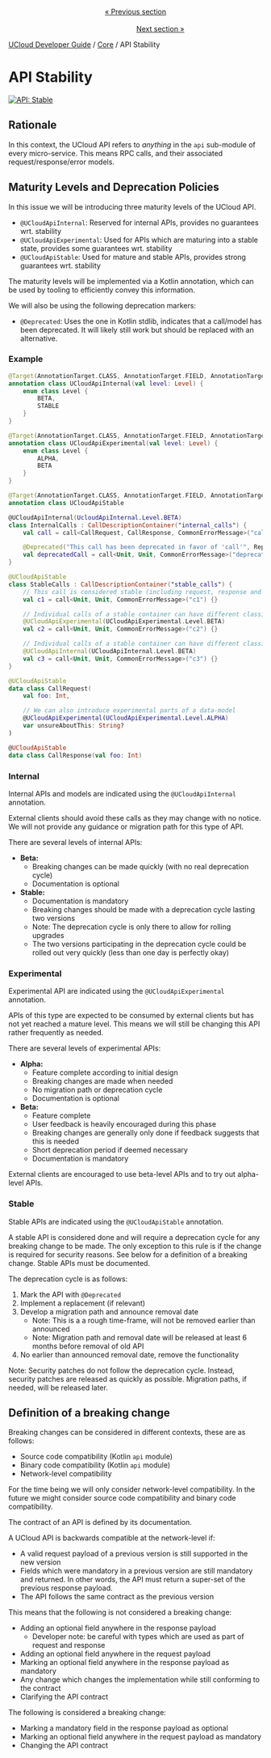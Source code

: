 <p align='center'>
<a href='/docs/developer-guide/core/api-conventions.md'>« Previous section</a>
&nbsp;&nbsp;&nbsp;&nbsp;&nbsp;&nbsp;&nbsp;&nbsp;&nbsp;&nbsp;&nbsp;&nbsp;&nbsp;&nbsp;&nbsp;&nbsp;&nbsp;&nbsp;&nbsp;&nbsp;&nbsp;&nbsp;&nbsp;&nbsp;&nbsp;&nbsp;&nbsp;&nbsp;&nbsp;&nbsp;&nbsp;&nbsp;&nbsp;&nbsp;&nbsp;&nbsp;&nbsp;&nbsp;&nbsp;&nbsp;&nbsp;&nbsp;&nbsp;&nbsp;&nbsp;&nbsp;&nbsp;&nbsp;&nbsp;&nbsp;&nbsp;&nbsp;&nbsp;&nbsp;&nbsp;&nbsp;&nbsp;&nbsp;&nbsp;&nbsp;&nbsp;&nbsp;&nbsp;&nbsp;&nbsp;&nbsp;&nbsp;&nbsp;&nbsp;&nbsp;&nbsp;&nbsp;&nbsp;&nbsp;&nbsp;&nbsp;&nbsp;&nbsp;&nbsp;&nbsp;&nbsp;&nbsp;&nbsp;&nbsp;&nbsp;&nbsp;&nbsp;&nbsp;&nbsp;&nbsp;&nbsp;&nbsp;&nbsp;&nbsp;&nbsp;&nbsp;&nbsp;&nbsp;&nbsp;&nbsp;&nbsp;&nbsp;&nbsp;&nbsp;&nbsp;&nbsp;&nbsp;&nbsp;&nbsp;&nbsp;&nbsp;&nbsp;&nbsp;&nbsp;&nbsp;&nbsp;&nbsp;&nbsp;&nbsp;&nbsp;&nbsp;&nbsp;&nbsp;&nbsp;&nbsp;&nbsp;&nbsp;&nbsp;&nbsp;&nbsp;&nbsp;&nbsp;&nbsp;&nbsp;&nbsp;&nbsp;&nbsp;&nbsp;&nbsp;&nbsp;&nbsp;&nbsp;&nbsp;&nbsp;&nbsp;&nbsp;&nbsp;&nbsp;&nbsp;&nbsp;&nbsp;&nbsp;&nbsp;<a href='/docs/developer-guide/core/users/creation.md'>Next section »</a>
</p>


[UCloud Developer Guide](/docs/developer-guide/README.md) / [Core](/docs/developer-guide/core/README.md) / API Stability
# API Stability

[![API: Stable](https://img.shields.io/static/v1?label=API&message=Stable&color=green&style=flat-square)](/docs/developer-guide/core/api-conventions.md)


## Rationale

In this context, the UCloud API refers to _anything_ in the `api` sub-module of every micro-service. This means RPC
calls, and their associated request/response/error models.

## Maturity Levels and Deprecation Policies

In this issue we will be introducing three maturity levels of the UCloud API.

- `@UCloudApiInternal`: Reserved for internal APIs, provides no guarantees wrt. stability
- `@UCloudApiExperimental`: Used for APIs which are maturing into a stable state, provides some guarantees wrt.
  stability
- `@UCloudApiStable`: Used for mature and stable APIs, provides strong guarantees wrt. stability

The maturity levels will be implemented via a Kotlin annotation, which can be used by tooling to efficiently convey this
information.

We will also be using the following deprecation markers:

- `@Deprecated`: Uses the one in Kotlin stdlib, indicates that a call/model has been deprecated. It will likely still
  work but should be replaced with an alternative.

### Example

```kotlin
@Target(AnnotationTarget.CLASS, AnnotationTarget.FIELD, AnnotationTarget.TYPEALIAS)
annotation class UCloudApiInternal(val level: Level) {
    enum class Level {
        BETA,
        STABLE
    }
}

@Target(AnnotationTarget.CLASS, AnnotationTarget.FIELD, AnnotationTarget.TYPEALIAS)
annotation class UCloudApiExperimental(val level: Level) {
    enum class Level {
        ALPHA,
        BETA
    }
}

@Target(AnnotationTarget.CLASS, AnnotationTarget.FIELD, AnnotationTarget.TYPEALIAS)
annotation class UCloudApiStable

@UCloudApiInternal(UcloudApiInternal.Level.BETA)
class InternalCalls : CallDescriptionContainer("internal_calls") {
    val call = call<CallRequest, CallResponse, CommonErrorMessage>("call") {}

    @Deprecated("This call has been deprecated in favor of 'call'", ReplaceWith("call"))
    val deprecatedCall = call<Unit, Unit, CommonErrorMessage>("deprecatedCall") {}
}

@UCloudApiStable
class StableCalls : CallDescriptionContainer("stable_calls") {
    // This call is considered stable (including request, response and error types)
    val c1 = call<Unit, Unit, CommonErrorMessage>("c1") {}

    // Individual calls of a stable container can have different classifications
    @UCloudApiExperimental(UCloudApiExperimental.Level.BETA)
    val c2 = call<Unit, Unit, CommonErrorMessage>("c2") {}

    // Individual calls of a stable container can have different classifications
    @UCloudApiInternal(UCloudApiInternal.Level.BETA)
    val c3 = call<Unit, Unit, CommonErrorMessage>("c3") {}
}

@UCloudApiStable
data class CallRequest(
    val foo: Int,

    // We can also introduce experimental parts of a data-model
    @UCloudApiExperimental(UCloudApiExperimental.Level.ALPHA)
    var unsureAboutThis: String?
)

@UCloudApiStable
data class CallResponse(val foo: Int)
```

### Internal

Internal APIs and models are indicated using the `@UCloudApiInternal` annotation.

External clients should avoid these calls as they may change with no notice. We will not provide any guidance or
migration path for this type of API.

There are several levels of internal APIs:

- __Beta:__
    - Breaking changes can be made quickly (with no real deprecation cycle)
    - Documentation is optional
- __Stable:__
    - Documentation is mandatory
    - Breaking changes should be made with a deprecation cycle lasting two versions
    - Note: The deprecation cycle is only there to allow for rolling upgrades
    - The two versions participating in the deprecation cycle could be rolled out very quickly (less than one day is
      perfectly okay)

### Experimental

Experimental API are indicated using the `@UCloudApiExperimental` annotation.

APIs of this type are expected to be consumed by external clients but has not yet reached a mature level. This means we
will still be changing this API rather frequently as needed.

There are several levels of experimental APIs:

- __Alpha:__
    - Feature complete according to initial design
    - Breaking changes are made when needed
    - No migration path or deprecation cycle
    - Documentation is optional
- __Beta:__
    - Feature complete
    - User feedback is heavily encouraged during this phase
    - Breaking changes are generally only done if feedback suggests that this is needed
    - Short deprecation period if deemed necessary
    - Documentation is mandatory

External clients are encouraged to use beta-level APIs and to try out alpha-level APIs.

### Stable

Stable APIs are indicated using the `@UCloudApiStable` annotation.

A stable API is considered done and will require a deprecation cycle for any breaking change to be made. The only
exception to this rule is if the change is required for security reasons. See below for a definition of a breaking
change. Stable APIs must be documented.

The deprecation cycle is as follows:

1. Mark the API with `@Deprecated`
2. Implement a replacement (if relevant)
3. Develop a migration path and announce removal date
    - Note: This is a a rough time-frame, will not be removed earlier than announced
    - Note: Migration path and removal date will be released at least 6 months before removal of old API
4. No earlier than announced removal date, remove the functionality

Note: Security patches do not follow the deprecation cycle. Instead, security patches are released as quickly as
possible. Migration paths, if needed, will be released later.

## Definition of a breaking change

Breaking changes can be considered in different contexts, these are as follows:

- Source code compatibility (Kotlin `api` module)
- Binary code compatibility (Kotlin `api` module)
- Network-level compatibility

For the time being we will only consider network-level compatibility. In the future we might consider source code
compatibility and binary code compatibility.

The contract of an API is defined by its documentation.

A UCloud API is backwards compatible at the network-level if:

- A valid request payload of a previous version is still supported in the new version
- Fields which were mandatory in a previous version are still mandatory and returned. In other words, the API must
  return a super-set of the previous response payload.
- The API follows the same contract as the previous version

This means that the following is not considered a breaking change:

- Adding an optional field anywhere in the response payload
    - Developer note: be careful with types which are used as part of request and response
- Adding an optional field anywhere in the request payload
- Marking an optional field anywhere in the response payload as mandatory
- Any change which changes the implementation while still conforming to the contract
- Clarifying the API contract

The following is considered a breaking change:

- Marking a mandatory field in the response payload as optional
- Marking an optional field anywhere in the request payload as mandatory
- Changing the API contract

